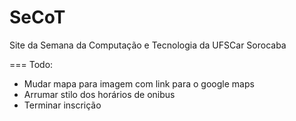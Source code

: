 SeCoT
=====

Site da Semana da Computação e Tecnologia da UFSCar Sorocaba

=== Todo:

- Mudar mapa para imagem com link para o google maps
- Arrumar stilo dos horários de onibus
- Terminar inscrição